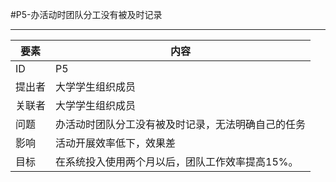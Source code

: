 #P5-办活动时团队分工没有被及时记录

---

| 要素 | 内容 |
| --- | --- |
| ID | P5 |
| 提出者 | 大学学生组织成员 |
| 关联者 | 大学学生组织成员 |
| 问题 | 办活动时团队分工没有被及时记录，无法明确自己的任务 |
| 影响 | 活动开展效率低下，效果差 |
|目标| 在系统投入使用两个月以后，团队工作效率提高15%。|

